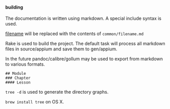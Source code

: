 #### building

The documentation is written using markdown. A special include syntax is used.

[filename](/path/to/file.md) will be replaced with the contents of
`common/filename.md`

Rake is used to build the project. The default task will process all markdown
files in source/appium and save them to gen/appium.

In the future pandoc/calibre/gollum may be used to export from markdown
to various formats.



````
## Module
### Chapter
#### Lesson

````


`tree -d` is used to generate the directory graphs.

`brew install tree` on OS X.